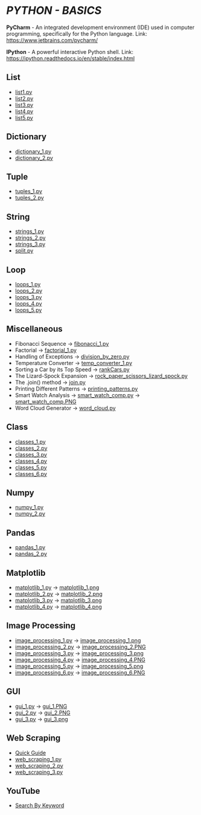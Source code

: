 # **_PYTHON - BASICS_**
 
**PyCharm** - An integrated development environment (IDE) used in computer programming, specifically for the Python language. Link: https://www.jetbrains.com/pycharm/

**IPython** - A powerful interactive Python shell. Link: https://ipython.readthedocs.io/en/stable/index.html

## **List**
- [list1.py](https://github.com/mohan-sharan/python-programming/blob/master/List/list_1.py)
- [list2.py](https://github.com/mohan-sharan/python-programming/blob/master/List/list_2.py)
- [list3.py](https://github.com/mohan-sharan/python-programming/blob/master/List/list_3.py)
- [list4.py](https://github.com/mohan-sharan/python-programming/blob/master/List/list_4.py)
- [list5.py](https://github.com/mohan-sharan/python-programming/blob/master/List/list_5.py)

## **Dictionary**
- [dictionary_1.py](https://github.com/mohan-sharan/python-programming/blob/master/Dictionary/dictionary_1.py)
- [dictionary_2.py](https://github.com/mohan-sharan/python-programming/blob/master/Dictionary/dictionary_2.py)

## **Tuple**
- [tuples_1.py](https://github.com/mohan-sharan/python-programming/blob/master/Tuple/tuples_1.py)
- [tuples_2.py](https://github.com/mohan-sharan/python-programming/blob/master/Tuple/tuples_2.py)

## **String**
- [strings_1.py](https://github.com/mohan-sharan/python-programming/blob/master/String/strings_1.py)
- [strings_2.py](https://github.com/mohan-sharan/python-programming/blob/master/String/strings_2.py)
- [strings_3.py](https://github.com/mohan-sharan/python-programming/blob/master/String/strings_3.py)
- [split.py](https://github.com/mohan-sharan/python-programming/blob/master/String/split.py)

## **Loop**
- [loops_1.py](https://github.com/mohan-sharan/python-programming/blob/master/Loop/loops_1.py)
- [loops_2.py](https://github.com/mohan-sharan/python-programming/blob/master/Loop/loops_2.py)
- [loops_3.py](https://github.com/mohan-sharan/python-programming/blob/master/Loop/loops_3.py)
- [loops_4.py](https://github.com/mohan-sharan/python-programming/blob/master/Loop/loops_4.py)
- [loops_5.py](https://github.com/mohan-sharan/python-programming/blob/master/Loop/loops_5.py)

## **Miscellaneous**
- Fibonacci Sequence -> [fibonacci_1.py](https://github.com/mohan-sharan/python-programming/blob/master/Misc/fibonacci_1.py)
- Factorial -> [factorial_1.py](https://github.com/mohan-sharan/python-programming/blob/master/Misc/factorial_1.py)
- Handling of Exceptions -> [division_by_zero.py](https://github.com/mohan-sharan/python-programming/blob/master/Misc/division_by_zero.py)
- Temperature Converter -> [temp_converter_1.py](https://github.com/mohan-sharan/python-programming/blob/master/Misc/temp_converter_1.py)
- Sorting a Car by its Top Speed -> [rankCars.py](https://github.com/mohan-sharan/python-programming/blob/master/Misc/rankCars.py)
- The Lizard-Spock Expansion -> [rock_paper_scissors_lizard_spock.py](https://github.com/mohan-sharan/python-programming/blob/master/Misc/rock_paper_scissors_lizard_spock.py)
- The .join() method -> [join.py](https://github.com/mohan-sharan/python-programming/blob/master/Misc/join.py)
- Printing Different Patterns -> [printing_patterns.py](https://github.com/mohan-sharan/python-programming/blob/master/Misc/printing_patterns.py)
- Smart Watch Analysis -> [smart_watch_comp.py](https://github.com/mohan-sharan/python-programming/blob/master/Misc/smart_watch_comp.py) -> [smart_watch_comp.PNG](https://github.com/mohan-sharan/python-programming/blob/master/Misc/smart_watch_comp.PNG)
- Word Cloud Generator -> [word_cloud.py](https://github.com/mohan-sharan/python-programming/blob/master/Word%20Cloud/word_cloud.py)

## **Class**
- [classes_1.py](https://github.com/mohan-sharan/python-programming/blob/master/Class/classes_1.py)
- [classes_2.py](https://github.com/mohan-sharan/python-programming/blob/master/Class/classes_2.py)
- [classes_3.py](https://github.com/mohan-sharan/python-programming/blob/master/Class/classes_3.py)
- [classes_4.py](https://github.com/mohan-sharan/python-programming/blob/master/Class/classes_4.py)
- [classes_5.py](https://github.com/mohan-sharan/python-programming/blob/master/Class/classes_5.py)
- [classes_6.py](https://github.com/mohan-sharan/python-programming/blob/master/Class/classes_6.py)

## **Numpy**
- [numpy_1.py](https://github.com/mohan-sharan/python-programming/blob/master/Numpy/numpy_1.py)
- [numpy_2.py](https://github.com/mohan-sharan/python-programming/blob/master/Numpy/numpy_2.py)

## **Pandas**
- [pandas_1.py](https://github.com/mohan-sharan/python-programming/blob/master/Pandas/pandas_1.py)
- [pandas_2.py](https://github.com/mohan-sharan/python-programming/blob/master/Pandas/pandas_2.py)

## **Matplotlib**
- [matplotlib_1.py](https://github.com/mohan-sharan/python-programming/blob/master/Matplotlib/matplotlib_1.py) -> [matplotlib_1.png](https://github.com/mohan-sharan/python-programming/blob/master/Matplotlib/matplotlib_1.png)
- [matplotlib_2.py](https://github.com/mohan-sharan/python-programming/blob/master/Matplotlib/matplotlib_2.py) -> [matplotlib_2.png](https://github.com/mohan-sharan/python-programming/blob/master/Matplotlib/matplotlib_2.png)
- [matplotlib_3.py](https://github.com/mohan-sharan/python-programming/blob/master/Matplotlib/matplotlib_3.py) -> [matplotlib_3.png](https://github.com/mohan-sharan/python-programming/blob/master/Matplotlib/matplotlib_3.png)
- [matplotlib_4.py](https://github.com/mohan-sharan/python-programming/blob/master/Matplotlib/matplotlib_4.py) -> [matplotlib_4.png](https://github.com/mohan-sharan/python-programming/blob/master/Matplotlib/matplotlib_4.png)

## **Image Processing**
- [image_processing_1.py](https://github.com/mohan-sharan/python-programming/blob/master/Image%20Processing/image_processing_1.py) -> [image_processing_1.png](https://github.com/mohan-sharan/python-programming/blob/master/Image%20Processing/image_processing_1.png)
- [image_processing_2.py](https://github.com/mohan-sharan/python-programming/blob/master/Image%20Processing/image_processing_2.py) -> [image_processing_2.PNG](https://github.com/mohan-sharan/python-programming/blob/master/Image%20Processing/image_processing_2.PNG)
- [image_processing_3.py](https://github.com/mohan-sharan/python-programming/blob/master/Image%20Processing/image_processing_3.py) -> [image_processing_3.png](https://github.com/mohan-sharan/python-programming/blob/master/Image%20Processing/image_processing_3.png)
- [image_processing_4.py](https://github.com/mohan-sharan/python-programming/blob/master/Image%20Processing/image_processing_4.py) -> [image_processing_4.PNG](https://github.com/mohan-sharan/python-programming/blob/master/Image%20Processing/image_processing_4.PNG)
- [image_processing_5.py](https://github.com/mohan-sharan/python-programming/blob/master/Image%20Processing/image_processing_5.py) -> [image_processing_5.png](https://github.com/mohan-sharan/python-programming/blob/master/Image%20Processing/image_processing_5.png)
- [image_processing_6.py](https://github.com/mohan-sharan/python-programming/blob/master/Image%20Processing/image_processing_6.py) -> [image_processing_6.PNG](https://github.com/mohan-sharan/python-programming/blob/master/Image%20Processing/image_processing_6.PNG)

## **GUI**
- [gui_1.py](https://github.com/mohan-sharan/python-programming/blob/master/GUI/gui_1.py) -> [gui_1.PNG](https://github.com/mohan-sharan/python-programming/blob/master/GUI/gui_1.PNG)
- [gui_2.py](https://github.com/mohan-sharan/python-programming/blob/master/GUI/gui_2.py) -> [gui_2.PNG](https://github.com/mohan-sharan/python-programming/blob/master/GUI/gui_2.PNG)
- [gui_3.py](https://github.com/mohan-sharan/python-programming/blob/master/GUI/gui_3.py) -> [gui_3.png](https://github.com/mohan-sharan/python-programming/blob/master/GUI/gui_3.png)

## **Web Scraping**
- [Quick Guide](https://github.com/mohan-sharan/python-programming/blob/master/Web%20Scraping/Web%20Scraping%20in%20Python%20-%20Quick%20Guide.pdf)
- [web_scraping_1.py](https://github.com/mohan-sharan/python-programming/blob/master/Web%20Scraping/web_scraping_1.py)
- [web_scraping_2.py](https://github.com/mohan-sharan/python-programming/blob/master/Web%20Scraping/web_scraping_2.py)
- [web_scraping_3.py](https://github.com/mohan-sharan/python-programming/blob/master/Web%20Scraping/web_scraping_3.py)

## **YouTube**
- [Search By Keyword](https://github.com/mohan-sharan/python-programming/tree/master/YouTube-Data-API-v3)
